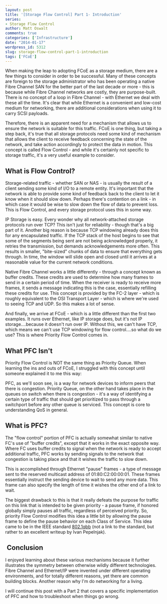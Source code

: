 ```yaml
---
layout: post
title: '[Storage Flow Control] Part 1- Introduction'
series:
- Storage Flow Control
author: Matt Oswalt
comments: true
categories: ['Infrastructure']
date: "2014-01-17"
wordpress_id: 5312
slug: storage-flow-control-part-1-introduction
tags: ['FCoE']
---
```



When making the leap to adopting FCoE as a storage medium, there are a few things to consider in order to be successful. Many of these concepts are foreign to the storage administrator who has been operating a native Fibre Channel SAN for the better part of the last decade or more - this is because while Fibre Channel networks are costly, they are purpose-built. There is no concept of a loop in Fibre Channel - with Ethernet we deal with these all the time. It's clear that while Ethernet is a convenient and low-cost medium for networking, there are additional considerations when using it to carry SCSI payloads.

Therefore, there is an apparent need for a mechanism that allows us to ensure the network is suitable for this traffic. FCoE is one thing, but taking a step back, it's true that all storage protocols need some kind of mechanism that allows the client to receive feedback concerning the state of the network, and take action accordingly to protect the data in motion. This concept is called Flow Control - and while it's certainly not specific to storage traffic, it's a very useful example to consider.

## What is Flow Control?

Storage-related traffic - whether SAN or NAS - is usually the result of a client sending some kind of I/O to a remote entity. It's important that the network is able to provide some kind of feedback back to the client to let it know when it should slow down. Perhaps there's contention on a link - in which case it would be wise to slow down the flow of data to prevent loss. This is Flow Control, and every storage protocol uses this in some way.

IP Storage is easy. Every wonder why all network-attached storage protocols run over TCP? This isn't just for reliability - though that's a big part of it. Another big reason is because TCP windowing already does this for any encapsulated traffic. If the TCP stack of the host begins to see that some of the segments being sent are not being acknowledged properly, it retries the transmission, but demands acknowledgements more often. This results in smaller, "bite-sized" chunks of data to ensure that everything gets through. In time, the window will slide open and closed until it arrives at a reasonable value for the current network conditions.

Native Fibre Channel works a little differently - through a concept known as buffer credits. These credits are used to determine how many frames to send in a certain period of time. When the receiver is ready to receive more frames, it sends a message indicating this is the case, essentially refilling these credits for use. This concept is provided by the FC-2 layer - which is roughly equivalent to the OSI Transport Layer - which is where we're used to seeing TCP and UDP. So this makes a lot of sense.

And finally, we arrive at FCoE - which is a little different than the first two examples. It runs over Ethernet, like IP storage does, but it's not IP storage....because it doesn't run over IP. Without this, we can't have TCP, which means we can't use TCP windowing for flow control....so what do we use? This is where Priority Flow Control comes in.

## What PFC **Isn't**

Priority Flow Control is NOT the same thing as Priority Queue. When learning the ins and outs of FCoE, I struggled with this concept until someone explained it to me this way:

PFC, as we'll soon see, is a way for network devices to inform peers that there is congestion. Priority Queue, on the other hand takes place in the queues on switch when there is congestion - it's a way of identifying a certain type of traffic that should get prioritized to pass through a switchport before any other queue is serviced. This concept is core to understanding QoS in general.

## What is PFC?

The "flow control" portion of PFC is actually somewhat similar to native FC's use of "buffer credits", except that it works in the exact opposite way. Where FC uses buffer credits to signal when the network is ready to accept additional traffic, PFC works by sending signals to the network that congestion is taking place and that it wishes the traffic to slow down.

This is accomplished through Ethernet "pause" frames - a type of message sent to the reserved multicast address of 01:80:C2:00:00:01. These frames essentially instruct the sending device to wait to send any more data. This frame can also specify the length of time it wishes the other end of a link to wait.

The biggest drawback to this is that it really defeats the purpose for traffic on this link that is intended to be given priority - a pause frame, if honored globally simply pauses all traffic, regardless of perceived priority. So, priority Flow Control modifies this idea a little bit by allowing the pause frame to define the pause behavior on each Class of Service. This idea came to be in the IEEE standard [802.1qbb](http://blog.ipspace.net/2010/09/introduction-to-8021qbb-priority-flow.html) (not a link to the standard, but rather to an excellent writeup by Ivan Pepelnjak).

##  Conclusion

I enjoyed learning about these various mechanisms because it further illustrates the symmetry between otherwise wildly different technologies. Fibre Channel and Ethernet/IP were invented under different operating environments, and for totally different reasons, yet there are common building blocks. Another reason why I'm do networking for a living.

I will continue this post with a Part 2 that covers a specific implementation of PFC and how to troubleshoot when things go wrong.
